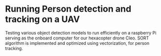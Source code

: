 # Running Person detection and tracking on a UAV

Testing various object detection models to run efficiently on a raspberry Pi serving as the onboard computer for our hexacopter drone Cleo.
SORT algorithm is implemented and optimized using vectorization, for person tracking.
